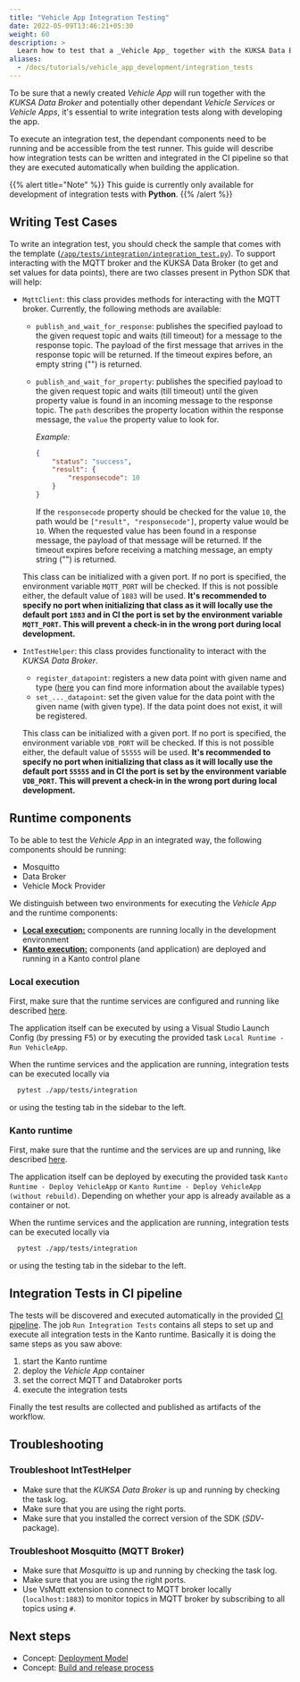 ```yaml
---
title: "Vehicle App Integration Testing"
date: 2022-05-09T13:46:21+05:30
weight: 60
description: >
  Learn how to test that a _Vehicle App_ together with the KUKSA Data Broker and potentially other dependant Vehicle Services or _Vehicle Apps_ runs as expected.
aliases:
  - /docs/tutorials/vehicle_app_development/integration_tests
---
```


To be sure that a newly created _Vehicle App_ will run together with the _KUKSA Data Broker_ and potentially other dependant _Vehicle Services_ or _Vehicle Apps_, it's essential to write integration tests along with developing the app.

To execute an integration test, the dependant components need to be running and be accessible from the test runner. This guide will describe how integration tests can be written and integrated in the CI pipeline so that they are executed automatically when building the application.

{{% alert title="Note" %}}
This guide is currently only available for development of integration tests with **Python**.
{{% /alert %}}

## Writing Test Cases

To write an integration test, you should check the sample that comes with the template ([`/app/tests/integration/integration_test.py`](https://github.com/eclipse-velocitas/vehicle-app-python-template/blob/main/app/tests/integration/integration_test.py)). To support interacting with the MQTT broker and the KUKSA Data Broker (to get and set values for data points), there are two classes present in Python SDK that will help:

- `MqttClient`: this class provides methods for interacting with the MQTT broker. Currently, the following methods are available:

  - `publish_and_wait_for_response`: publishes the specified payload to the given request topic and waits (till timeout) for a message to the response topic. The payload of the first message that arrives in the response topic will be returned. If the timeout expires before, an empty string ("") is returned.
  - `publish_and_wait_for_property`: publishes the specified payload to the given request topic and waits (till timeout) until the given property value is found in an incoming message to the response topic. The `path` describes the property location within the response message, the `value` the property value to look for.

    _Example:_

    ``` JSON
    {
        "status": "success",
        "result": {
            "responsecode": 10
        }
    }
    ```

    If the `responsecode` property should be checked for the value `10`, the path would be `["result", "responsecode"]`, property value would be `10`. When the requested value has been found in a response message, the payload of that message will be returned. If the timeout expires before receiving a matching message, an empty string ("") is returned.

  This class can be initialized with a given port. If no port is specified, the environment variable `MQTT_PORT` will be checked. If this is not possible either, the default value of `1883` will be used. **It's recommended to specify no port when initializing that class as it will locally use the default port `1883` and in CI the port is set by the environment variable `MQTT_PORT`. This will prevent a check-in in the wrong port during local development.**

- `IntTestHelper`: this class provides functionality to interact with the _KUKSA Data Broker_.

  - `register_datapoint`: registers a new data point with given name and type ([here](/docs/concepts/development_model/vehicle_app_sdk/#typed-datapoint-classes) you can find more information about the available types)
  - `set_..._datapoint`: set the given value for the data point with the given name (with given type). If the data point does not exist, it will be registered.

  This class can be initialized with a given port. If no port is specified, the environment variable `VDB_PORT` will be checked. If this is not possible either, the default value of `55555` will be used. **It's recommended to specify no port when initializing that class as it will locally use the default port `55555` and in CI the port is set by the environment variable `VDB_PORT`. This will prevent a check-in in the wrong port during local development.**

## Runtime components

To be able to test the _Vehicle App_ in an integrated way, the following components should be running:

- Mosquitto
- Data Broker
- Vehicle Mock Provider

We distinguish between two environments for executing the _Vehicle App_ and the runtime components:

- [**Local execution:**](/docs/tutorials/vehicle_app_runtime/local_runtime/) components are running locally in the development environment
- [**Kanto execution:**](/docs/tutorials/vehicle_app_runtime/kanto_runtime/) components (and application) are deployed and running in a Kanto control plane

### Local execution

First, make sure that the runtime services are configured and running like described [here](/docs/tutorials/vehicle_app_runtime/local_runtime).

The application itself can be executed by using a Visual Studio Launch Config (by pressing <kbd>F5</kbd>) or by executing the provided task `Local Runtime - Run VehicleApp`.

When the runtime services and the application are running, integration tests can be executed locally via

```bash
  pytest ./app/tests/integration
```

or using the testing tab in the sidebar to the left.

### Kanto runtime

First, make sure that the runtime and the services are up and running, like described [here](/docs/tutorials/vehicle_app_runtime/kanto_runtime).

The application itself can be deployed by executing the provided task `Kanto Runtime - Deploy VehicleApp` or `Kanto Runtime - Deploy VehicleApp (without rebuild)`. Depending on whether your app is already available as a container or not.

When the runtime services and the application are running, integration tests can be executed locally via

```bash
  pytest ./app/tests/integration
```

or using the testing tab in the sidebar to the left.

## Integration Tests in CI pipeline

The tests will be discovered and executed automatically in the provided [CI pipeline](https://github.com/eclipse-velocitas/vehicle-app-python-template/blob/main/.github/workflows/ci.yml). The job `Run Integration Tests` contains all steps to set up and execute all integration tests in the Kanto runtime. Basically it is doing the same steps as you saw above:

1. start the Kanto runtime
1. deploy the _Vehicle App_ container
1. set the correct MQTT and Databroker ports
1. execute the integration tests

Finally the test results are collected and published as artifacts of the workflow.

## Troubleshooting

### Troubleshoot IntTestHelper

- Make sure that the _KUKSA Data Broker_ is up and running by checking the task log.
- Make sure that you are using the right ports.
- Make sure that you installed the correct version of the SDK (_SDV_-package).

### Troubleshoot Mosquitto (MQTT Broker)

- Make sure that _Mosquitto_ is up and running by checking the task log.
- Make sure that you are using the right ports.
- Use VsMqtt extension to connect to MQTT broker locally (`localhost:1883`) to monitor topics in MQTT broker by subscribing to all topics using `#`.

## Next steps

- Concept: [Deployment Model](/docs/concepts/deployment_model/)
- Concept: [Build and release process](/docs/concepts/deployment_model/vehicle_app_releases/)
